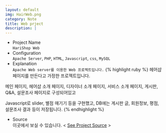 ```yaml
---
layout: default
img: HairWeb.png
category: Note
title: Web prject
description: |
---
```

- Project Name<br>
`HariShop Web`
- Configuration<br>
`Apache Server`, `PHP`, `HTML`, `Javascript`, `css`, `MySQL`
- Explanation<br>
`Apache Web server를 이용한 Web 프로젝트입니다.`
{% highlight ruby %}
헤어샵 페이지를 만든다고 가정한 프로젝트입니다.

메인 페이지, 헤어샵 소개 페이지, 디자이너 소개 페이지, 서비스 소개 페이지, 게시판, Q&A, 설문조사 페이지로 구성되어있고

Javascript로 slider, 별점 매기기 등을 구현했고, DB에는 게시판 글, 회원정보, 평점, 설문조사 결과 등이 저장됩니다.
{% endhighlight %}


- Source<br>
이곳에서 보실 수 있습니다. < [See Project Source][source] >

[source]:https://github.com/parkjoohwan/PCodes/tree/master/Web%20project
